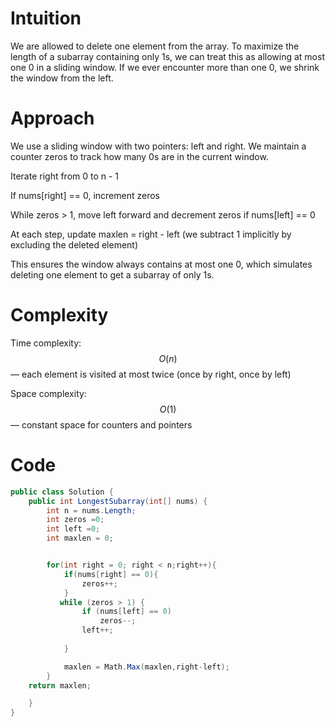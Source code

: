 # Intuition
We are allowed to delete one element from the array. To maximize the length of a subarray containing only 1s, we can treat this as allowing at most one 0 in a sliding window. If we ever encounter more than one 0, we shrink the window from the left.

# Approach
We use a sliding window with two pointers: left and right. We maintain a counter zeros to track how many 0s are in the current window.

Iterate right from 0 to n - 1

If nums[right] == 0, increment zeros

While zeros > 1, move left forward and decrement zeros if nums[left] == 0

At each step, update maxlen = right - left (we subtract 1 implicitly by excluding the deleted element)

This ensures the window always contains at most one 0, which simulates deleting one element to get a subarray of only 1s.

# Complexity
Time complexity: $$O(n)$$ — each element is visited at most twice (once by right, once by left)

Space complexity: $$O(1)$$ — constant space for counters and pointers

# Code
```csharp []
public class Solution {
    public int LongestSubarray(int[] nums) {
        int n = nums.Length;
        int zeros =0;
        int left =0;
        int maxlen = 0;


        for(int right = 0; right < n;right++){
            if(nums[right] == 0){
                zeros++;
            }
           while (zeros > 1) {
                if (nums[left] == 0)
                    zeros--;
                left++;
            
            }

            maxlen = Math.Max(maxlen,right-left);
        }
    return maxlen;

    }
}
```
